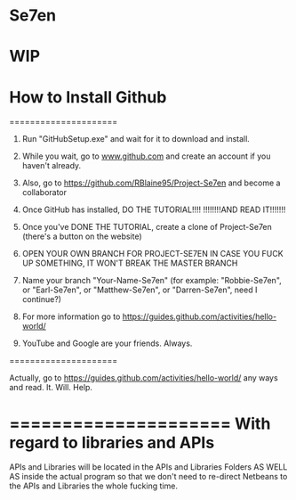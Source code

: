 # Se7en
# WIP

# How to Install Github
=====================
1) Run "GitHubSetup.exe" and wait for it to download and install.

2) While you wait, go to www.github.com and create an account if you haven't already.

3) Also, go to https://github.com/RBlaine95/Project-Se7en and become a collaborator

4) Once GitHub has installed, DO THE TUTORIAL!!!!
			!!!!!!!!AND READ IT!!!!!!!
			
5) Once you've DONE THE TUTORIAL, create a clone of Project-Se7en (there's a button on the website)

6) OPEN YOUR OWN BRANCH FOR PROJECT-SE7EN IN CASE YOU FUCK UP SOMETHING, IT WON'T BREAK THE MASTER BRANCH

7) Name your branch "Your-Name-Se7en" (for example: "Robbie-Se7en", or "Earl-Se7en", or "Matthew-Se7en", or "Darren-Se7en", need I continue?)

8) For more information go to https://guides.github.com/activities/hello-world/

9) YouTube and Google are your friends. Always.

=====================

Actually, go to https://guides.github.com/activities/hello-world/ any ways and read. It. Will. Help.

=====================
With regard to libraries and APIs
=====================
APIs and Libraries will be located in the APIs and Libraries Folders AS WELL AS inside the actual program so that we don't need to re-direct Netbeans to the APIs and Libraries the whole fucking time.
